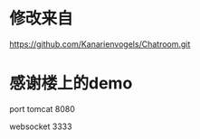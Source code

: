 # 修改来自
https://github.com/Kanarienvogels/Chatroom.git

# 感谢楼上的demo

port
tomcat 8080 

websocket 3333
